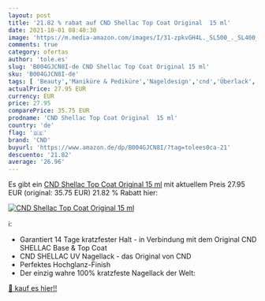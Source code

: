 ```yaml
---
layout: post
title: '21.82 % rabat auf CND Shellac Top Coat Original  15 ml'
date: 2021-10-01 08:40:30
image: 'https://m.media-amazon.com/images/I/31-zpkvGH4L._SL500_._SL400_.jpg'
comments: true
category: ofertas
author: 'tole.es'
slug: 'B004GJCN8I-de CND Shellac Top Coat Original 15 ml'
sku: 'B004GJCN8I-de'
tags: [ 'Beauty','Maniküre & Pediküre','Nageldesign','cnd','Überlack', ]
actualPrice: 27.95 EUR
currency: EUR
price: 27.95
comparePrice: 35.75 EUR
prodname: 'CND Shellac Top Coat Original  15 ml'
country: 'de'
flag: '🇩🇪'
brand: 'CND'
buyurl: 'https://www.amazon.de/dp/B004GJCN8I/?tag=tolees0ca-21'
descuento: '21.82'
average: '26.96'
---
```


Es gibt ein [CND Shellac Top Coat Original  15 ml](https://www.amazon.de/dp/B004GJCN8I/?tag=tolees0ca-21) mit aktuellem Preis 27.95 EUR (original: 35.75 EUR) 21.82 % Rabatt hier:

[![CND Shellac Top Coat Original  15 ml](https://m.media-amazon.com/images/I/31-zpkvGH4L._SL500_._SL400_.jpg)](https://www.amazon.de/dp/B004GJCN8I/?tag=tolees0ca-21)

ℹ️:

- Garantiert 14 Tage kratzfester Halt - in Verbindung mit dem Original CND SHELLAC Base & Top Coat
- CND SHELLAC UV Nagellack - das Original von CND
- Perfektes Hochglanz-Finish
- Der einzig wahre 100% kratzfeste Nagellack der Welt:

[🛒 kauf es hier!!](https://www.amazon.de/dp/B004GJCN8I/?tag=tolees0ca-21)

